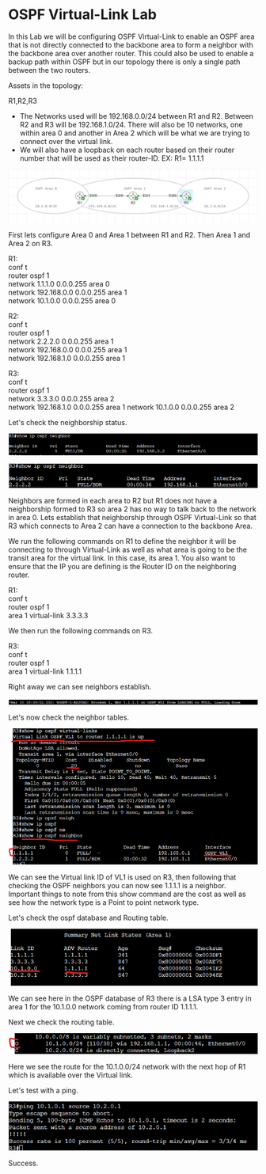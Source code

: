 # OSPF Virtual-Link Lab

In this Lab we will be configuring OSPF Virtual-Link to enable an OSPF area that is not directly connected to the backbone area to form a neighbor with the backbone area over another router. This could also be used to enable a backup path within OSPF but in our topology there is only a single path between the two routers.

Assets in the topology:

R1,R2,R3

- The Networks used will be 192.168.0.0/24 between R1 and R2. Between R2 and R3 will be 192.168.1.0/24. There will also be 10 networks, one within area 0 and another in Area 2 which will be what we are trying to connect over the virtual link.
- We will also have a loopback on each router based on their router number that will be used as their router-ID. EX: R1= 1.1.1.1

![Topology](Images/Topology.png)

First lets configure Area 0 and Area 1 between R1 and R2. Then Area 1 and Area 2 on R3.

R1:  
conf t  
router ospf 1  
network 1.1.1.0 0.0.0.255 area 0  
network 192.168.0.0 0.0.0.255 area 1  
network 10.1.0.0 0.0.0.255 area 0  

R2:  
conf t  
router ospf 1  
network 2.2.2.0 0.0.0.255 area 1  
network 192.168.0.0 0.0.0.255 area 1  
network 192.168.1.0 0.0.0.255 area 1

R3:  
conf t  
router ospf 1  
network 3.3.3.0 0.0.0.255 area 2   
network 192.168.1.0 0.0.0.255 area 1
network 10.1.0.0 0.0.0.255 area 2  

Let's check the neighborship status.

![R1-Neighbor-No-R3](Images/R1-Neighbor-No-R3.png)

![R3-Neighbor-No-R1](Images/R3-Neighbor-No-R1.png)

Neighbors are formed in each area to R2 but R1 does not have a neighborship formed to R3 so area 2 has no way to talk back to the network in area 0. Lets establish that neighborship through OSPF Virtual-Link so that R3 which connects to Area 2 can have a connection to the backbone Area.

We run the following commands on R1 to define the neighbor it will be connecting to through Virtual-Link as well as what area is going to be the transit area for the virtual link. In this case, its area 1. You also want to ensure that the IP you are defining is the Router ID on the neighboring router.

R1:  
conf t  
router ospf 1  
area 1 virtual-link 3.3.3.3

We then run the following commands on R3.

R3:  
conf t  
router ospf 1  
area 1 virtual-link 1.1.1.1 

Right away we can see neighbors establish.

![R3-NB-EST](Images/R3-NB-EST.png)

Let's now check the neighbor tables.

![R3-Neighbor-R1](Images/R3-Neighbor-R1.png)

We can see the Virtual link ID of VL1 is used on R3, then following that checking the OSPF neighbors you can now see 1.1.1.1 is a neighbor. Important things to note from this show command are the cost as well as see how the network type is a Point to point network type.

Let's check the ospf database and Routing table.

![R3-A1-LSA3](Images/R3-A1-LSA3.png)

We can see here in the OSPF database of R3 there is a LSA type 3 entry in area 1 for the 10.1.0.0 network coming from router ID 1.1.1.1.

Next we check the routing table.

![R3-RT](Images/R3-RT.png)

Here we see the route for the 10.1.0.0/24 network with the next hop of R1 which is available over the Virtual link.

Let's test with a ping.

![R3-Ping](Images/R3-Ping.png)

Success.
